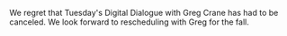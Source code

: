 We regret that Tuesday's Digital Dialogue with Greg Crane has had to be canceled. We look forward to rescheduling with Greg for the fall.